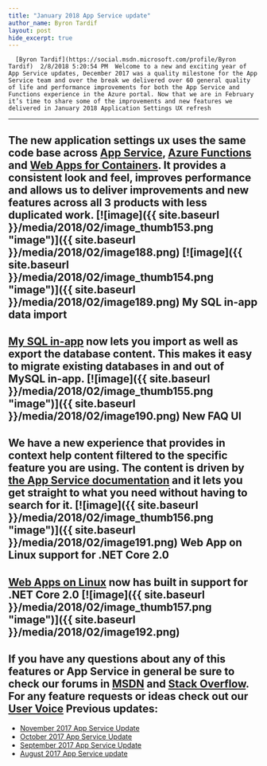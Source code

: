 ```yaml
---
title: "January 2018 App Service update"
author_name: Byron Tardif
layout: post
hide_excerpt: true
---
```

      [Byron Tardif](https://social.msdn.microsoft.com/profile/Byron Tardif)  2/8/2018 5:20:54 PM  Welcome to a new and exciting year of App Service updates, December 2017 was a quality milestone for the App Service team and over the break we delivered over 60 general quality of life and performance improvements for both the App Service and Functions experience in the Azure portal. Now that we are in February it’s time to share some of the improvements and new features we delivered in January 2018 Application Settings UX refresh
-------------------------------

 The new application settings ux uses the same code base across [App Service](https://azure.microsoft.com/en-us/services/app-service/), [Azure Functions](https://azure.microsoft.com/en-us/services/functions/) and [Web Apps for Containers](https://azure.microsoft.com/en-us/services/app-service/containers/). It provides a consistent look and feel, improves performance and allows us to deliver improvements and new features across all 3 products with less duplicated work.    [![image]({{ site.baseurl }}/media/2018/02/image_thumb153.png "image")]({{ site.baseurl }}/media/2018/02/image188.png) [![image]({{ site.baseurl }}/media/2018/02/image_thumb154.png "image")]({{ site.baseurl }}/media/2018/02/image189.png)    My SQL in-app data import
-------------------------

 [My SQL in-app](https://blogs.msdn.microsoft.com/appserviceteam/2017/03/06/announcing-general-availability-for-mysql-in-app/) now lets you import as well as export the database content. This makes it easy to migrate existing databases in and out of MySQL in-app. [![image]({{ site.baseurl }}/media/2018/02/image_thumb155.png "image")]({{ site.baseurl }}/media/2018/02/image190.png) New FAQ UI
----------

 We have a new experience that provides in context help content filtered to the specific feature you are using. The content is driven by [the App Service documentation](https://docs.microsoft.com/en-us/azure/app-service/) and it lets you get straight to what you need without having to search for it. [![image]({{ site.baseurl }}/media/2018/02/image_thumb156.png "image")]({{ site.baseurl }}/media/2018/02/image191.png) Web App on Linux support for .NET Core 2.0
------------------------------------------

 [Web Apps on Linux](https://docs.microsoft.com/en-us/azure/app-service/containers/app-service-linux-intro) now has built in support for .NET Core 2.0 [![image]({{ site.baseurl }}/media/2018/02/image_thumb157.png "image")]({{ site.baseurl }}/media/2018/02/image192.png)
----------------------------------------------------------------------------------------------------------------------

 If you have any questions about any of this features or App Service in general be sure to check our forums in [MSDN](https://social.msdn.microsoft.com/Forums/en-US/home?forum=windowsazurewebsitespreview) and [Stack Overflow](https://stackoverflow.com/questions/tagged/azure-web-sites). For any feature requests or ideas check out our [User Voice](https://feedback.azure.com/forums/169385-web-apps-formerly-websites) Previous updates:
-----------------

  - [November 2017 App Service Update](https://blogs.msdn.microsoft.com/appserviceteam/2017/12/12/november-2017-app-service-update/)
 - [October 2017 App Service Update](https://blogs.msdn.microsoft.com/appserviceteam/2017/11/02/october-2017-app-service-update/)
 - [September 2017 App Service Update](https://blogs.msdn.microsoft.com/appserviceteam/2017/10/09/september-2017-app-service-update/)
 - [August 2017 App Service update](https://blogs.msdn.microsoft.com/appserviceteam/2017/09/13/august-2017-app-service-update/)
  [ ](https://feedback.azure.com/forums/169385-web-apps-formerly-websites)     